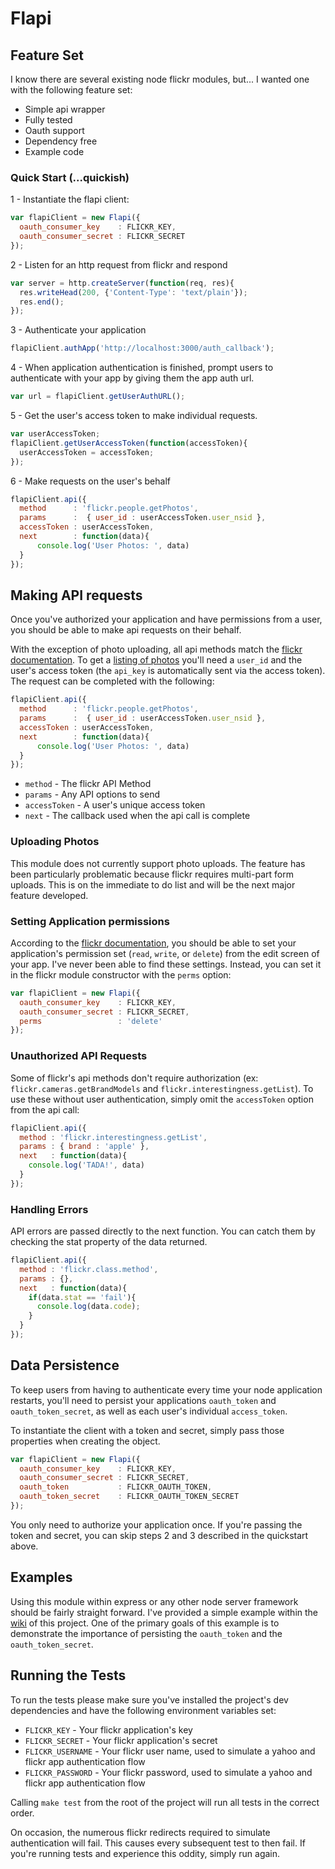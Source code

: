 # Flapi

## Feature Set
I know there are several existing node flickr modules, but... I wanted one with the following feature set:

* Simple api wrapper
* Fully tested
* Oauth support
* Dependency free
* Example code


### Quick Start (...quickish)
1 - Instantiate the flapi client:
``` javascript
var flapiClient = new Flapi({
  oauth_consumer_key    : FLICKR_KEY,
  oauth_consumer_secret : FLICKR_SECRET
});
```

2 - Listen for an http request from flickr and respond
``` javascript
var server = http.createServer(function(req, res){
  res.writeHead(200, {'Content-Type': 'text/plain'});
  res.end();
});
```

3 - Authenticate your application
``` javascript
flapiClient.authApp('http://localhost:3000/auth_callback');
```

4 - When application authentication is finished, prompt users to authenticate with your app by giving them the app auth url.
``` javascript
var url = flapiClient.getUserAuthURL();
```

5 - Get the user's access token to make individual requests.
``` javascript
var userAccessToken;
flapiClient.getUserAccessToken(function(accessToken){
  userAccessToken = accessToken;
});
```

6 - Make requests on the user's behalf
``` javascript
flapiClient.api({
  method      : 'flickr.people.getPhotos',
  params      :  { user_id : userAccessToken.user_nsid },
  accessToken : userAccessToken,
  next        : function(data){
      console.log('User Photos: ', data)
  }
});
```



## Making API requests
Once you've authorized your application and have permissions from a user, you should be able to make api requests on their behalf.

With the exception of photo uploading, all api methods match the [flickr documentation](http://www.flickr.com/services/api/). To get a [listing of photos](http://www.flickr.com/services/api/flickr.people.getPhotos.html) you'll need a `user_id` and the user's access token (the `api_key` is automatically sent via the access token). The request can be completed with the following:

``` javascript
flapiClient.api({
  method      : 'flickr.people.getPhotos',
  params      :  { user_id : userAccessToken.user_nsid },
  accessToken : userAccessToken,
  next        : function(data){
      console.log('User Photos: ', data)
  }
});
```

* `method` - The flickr API Method
* `params` - Any API options to send
* `accessToken` - A user's unique access token
* `next` - The callback used when the api call is complete


### Uploading Photos
This module does not currently support photo uploads. The feature has been particularly problematic because flickr requires multi-part form uploads. This is on the immediate to do list and will be the next major feature developed.


### Setting Application permissions
According to the [flickr documentation](http://www.flickr.com/services/api/), you should be able to set your application's permission set (`read`, `write`, or `delete`) from the edit screen of your app. I've never been able to find these settings. Instead, you can set it in the flickr module constructor with the `perms` option:

``` javascript
var flapiClient = new Flapi({
  oauth_consumer_key    : FLICKR_KEY,
  oauth_consumer_secret : FLICKR_SECRET,
  perms                 : 'delete'
});
```


### Unauthorized API Requests
Some of flickr's api methods don't require authorization (ex: `flickr.cameras.getBrandModels` and `flickr.interestingness.getList`). To use these without user authentication, simply omit the `accessToken` option from the api call:

``` javascript
flapiClient.api({
  method : 'flickr.interestingness.getList',
  params : { brand : 'apple' },
  next   : function(data){
    console.log('TADA!', data)
  }
});
```


### Handling Errors
API errors are passed directly to the next function. You can catch them by checking the stat property of the data returned.
``` javascript
flapiClient.api({
  method : 'flickr.class.method',
  params : {},
  next   : function(data){
    if(data.stat == 'fail'){
      console.log(data.code);
    }
  }
});
```



## Data Persistence 
To keep users from having to authenticate every time your node application restarts, you'll need to persist your applications `oauth_token` and `oauth_token_secret`, as well as each user's individual `access_token`.

To instantiate the client with a token and secret, simply pass those properties when creating the object.

``` javascript
var flapiClient = new Flapi({
  oauth_consumer_key    : FLICKR_KEY,
  oauth_consumer_secret : FLICKR_SECRET,
  oauth_token           : FLICKR_OAUTH_TOKEN,
  oauth_token_secret    : FLICKR_OAUTH_TOKEN_SECRET
});
```

You only need to authorize your application once. If you're passing the token and secret, you can skip steps 2 and 3 described in the quickstart above.



## Examples
Using this module within express or any other node server framework should be fairly straight forward. I've provided a simple example within the [wiki](https://github.com/joelongstreet/flapi/wiki/Simple-Express-Example) of this project. One of the primary goals of this example is to demonstrate the importance of persisting the `oauth_token` and the `oauth_token_secret`.



## Running the Tests
To run the tests please make sure you've installed the project's dev dependencies and have the following environment variables set:

* `FLICKR_KEY` - Your flickr application's key
* `FLICKR_SECRET` - Your flickr application's secret
* `FLICKR_USERNAME` - Your flickr user name, used to simulate a yahoo and flickr app authentication flow
* `FLICKR_PASSWORD` - Your flickr password, used to simulate a yahoo and flickr app authentication flow

Calling `make test` from the root of the project will run all tests in the correct order.

On occasion, the numerous flickr redirects required to simulate authentication will fail. This causes every subsequent test to then fail. If you're running tests and experience this oddity, simply run again.